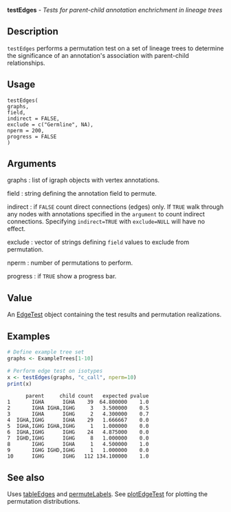 **testEdges** - *Tests for parent-child annotation enchrichment in lineage trees*

Description
--------------------

`testEdges` performs a permutation test on a set of lineage trees to determine
the significance of an annotation's association with parent-child relationships.


Usage
--------------------
```
testEdges(
graphs,
field,
indirect = FALSE,
exclude = c("Germline", NA),
nperm = 200,
progress = FALSE
)
```

Arguments
-------------------

graphs
:   list of igraph objects with vertex annotations.

field
:   string defining the annotation field to permute.

indirect
:   if `FALSE` count direct connections (edges) only. If 
`TRUE` walk through any nodes with annotations specified in 
the `argument` to count indirect connections. Specifying
`indirect=TRUE` with `exclude=NULL` will have no effect.

exclude
:   vector of strings defining `field` values to exclude from 
permutation.

nperm
:   number of permutations to perform.

progress
:   if `TRUE` show a progress bar.




Value
-------------------

An [EdgeTest](EdgeTest-class.md) object containing the test results and permutation
realizations.



Examples
-------------------

```R
# Define example tree set
graphs <- ExampleTrees[1-10]

# Perform edge test on isotypes
x <- testEdges(graphs, "c_call", nperm=10)
print(x)
```


```
      parent     child count   expected pvalue
1       IGHA      IGHA    39  64.800000    1.0
2       IGHA IGHA,IGHG     3   3.500000    0.5
3       IGHA      IGHG     2   4.300000    0.7
4  IGHA,IGHG      IGHA    29   1.666667    0.0
5  IGHA,IGHG IGHA,IGHG     1   1.000000    0.0
6  IGHA,IGHG      IGHG    24   4.875000    0.0
7  IGHD,IGHG      IGHG     8   1.000000    0.0
8       IGHG      IGHA     1   4.500000    1.0
9       IGHG IGHD,IGHG     1   1.000000    0.0
10      IGHG      IGHG   112 134.100000    1.0

```



See also
-------------------

Uses [tableEdges](tableEdges.md) and [permuteLabels](permuteLabels.md). 
See [plotEdgeTest](plotEdgeTest.md) for plotting the permutation distributions.






